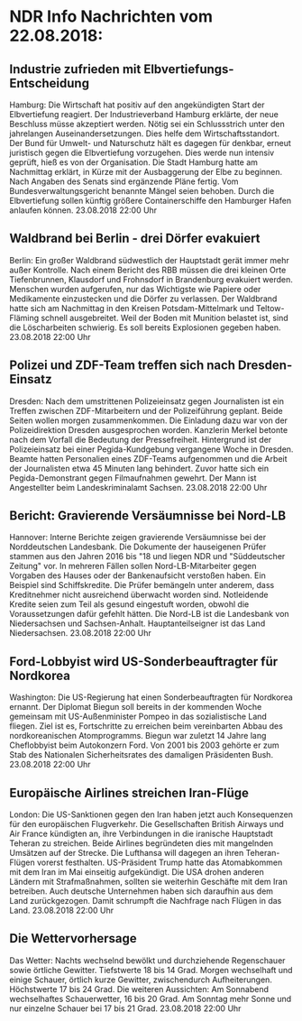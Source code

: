 # NDR Info Nachrichten vom 22.08.2018:


## Industrie zufrieden mit Elbvertiefungs-Entscheidung
Hamburg:	Die Wirtschaft hat positiv auf den angekündigten Start der Elbvertiefung reagiert. Der Industrieverband Hamburg erklärte, der neue Beschluss müsse akzeptiert werden. Nötig sei ein Schlussstrich unter den jahrelangen Auseinandersetzungen. Dies helfe dem Wirtschaftsstandort. Der Bund für Umwelt- und Naturschutz hält es dagegen für denkbar, erneut juristisch gegen die Elbvertiefung vorzugehen. Dies werde nun intensiv geprüft, hieß es von der Organisation. Die Stadt Hamburg hatte am Nachmittag erklärt, in Kürze mit der Ausbaggerung der Elbe zu beginnen. Nach Angaben des Senats sind ergänzende Pläne fertig. Vom Bundesverwaltungsgericht benannte Mängel seien behoben. Durch die Elbvertiefung sollen künftig größere Containerschiffe den Hamburger Hafen anlaufen können. 23.08.2018 22:00 Uhr 

## Waldbrand bei Berlin - drei Dörfer evakuiert
Berlin: Ein großer Waldbrand südwestlich der Hauptstadt gerät immer mehr außer Kontrolle. Nach einem Bericht des RBB müssen die drei kleinen Orte Tiefenbrunnen, Klausdorf und Frohnsdorf in Brandenburg evakuiert werden. Menschen wurden aufgerufen, nur das Wichtigste wie Papiere oder Medikamente einzustecken und die Dörfer zu verlassen. Der Waldbrand hatte sich am Nachmittag in den Kreisen Potsdam-Mittelmark und Teltow-Fläming schnell ausgebreitet. Weil der Boden mit Munition belastet ist, sind die Löscharbeiten schwierig. Es soll bereits Explosionen gegeben haben. 23.08.2018 22:00 Uhr 

## Polizei und ZDF-Team treffen sich nach Dresden-Einsatz
Dresden:	Nach dem umstrittenen Polizeieinsatz gegen Journalisten ist ein Treffen zwischen ZDF-Mitarbeitern und der Polizeiführung geplant. Beide Seiten wollen morgen zusammenkommen. Die Einladung dazu war von der Polizeidirektion Dresden ausgesprochen worden. Kanzlerin Merkel betonte nach dem Vorfall die Bedeutung der Pressefreiheit. Hintergrund ist der Polizeieinsatz bei einer Pegida-Kundgebung vergangene Woche in Dresden. Beamte hatten Personalien eines ZDF-Teams aufgenommen und die Arbeit der Journalisten etwa 45 Minuten lang behindert. Zuvor hatte sich ein Pegida-Demonstrant gegen Filmaufnahmen gewehrt. Der Mann ist Angestellter beim Landeskriminalamt Sachsen. 23.08.2018 22:00 Uhr 

## Bericht: Gravierende Versäumnisse bei Nord-LB
Hannover:	Interne Berichte zeigen gravierende Versäumnisse bei der Norddeutschen Landesbank. Die Dokumente der hauseigenen Prüfer stammen aus den Jahren 2016 bis "18 und liegen NDR und "Süddeutscher Zeitung" vor. In mehreren Fällen sollen Nord-LB-Mitarbeiter gegen Vorgaben des Hauses oder der Bankenaufsicht verstoßen haben. Ein Beispiel sind Schiffskredite. Die Prüfer bemängeln unter anderem, dass Kreditnehmer nicht ausreichend überwacht worden sind. Notleidende Kredite seien zum Teil als gesund eingestuft worden, obwohl die Voraussetzungen dafür gefehlt hätten. Die Nord-LB ist die Landesbank von Niedersachsen und Sachsen-Anhalt. Hauptanteilseigner ist das Land Niedersachsen. 23.08.2018 22:00 Uhr 

## Ford-Lobbyist wird US-Sonderbeauftragter für Nordkorea
Washington: Die US-Regierung hat einen Sonderbeauftragten für Nordkorea ernannt. Der Diplomat Biegun soll bereits in der kommenden Woche gemeinsam mit US-Außenminister Pompeo in das sozialistische Land fliegen. Ziel ist es, Fortschritte zu erreichen beim vereinbarten Abbau des nordkoreanischen Atomprogramms. Biegun war zuletzt 14 Jahre lang Cheflobbyist beim Autokonzern Ford. Von 2001 bis 2003 gehörte er zum Stab des Nationalen Sicherheitsrates des damaligen Präsidenten Bush. 23.08.2018 22:00 Uhr 

## Europäische Airlines streichen Iran-Flüge
London:	Die US-Sanktionen gegen den Iran haben jetzt auch Konsequenzen für den europäischen Flugverkehr. Die Gesellschaften British Airways und Air France kündigten an, ihre Verbindungen in die iranische Hauptstadt Teheran zu streichen. Beide Airlines begründeten dies mit mangelnden Umsätzen auf der Strecke. Die Lufthansa will dagegen an ihren Teheran-Flügen vorerst festhalten. US-Präsident Trump hatte das Atomabkommen mit dem Iran im Mai einseitig aufgekündigt. Die USA drohen anderen Ländern mit Strafmaßnahmen, sollten sie weiterhin Geschäfte mit dem Iran betreiben. Auch deutsche Unternehmen haben sich daraufhin aus dem Land zurückgezogen. Damit schrumpft die Nachfrage nach Flügen in das Land. 23.08.2018 22:00 Uhr 

## Die Wettervorhersage
Das Wetter:
Nachts wechselnd bewölkt und durchziehende Regenschauer sowie örtliche Gewitter. Tiefstwerte 18 bis 14 Grad. Morgen wechselhaft und einige Schauer, örtlich kurze Gewitter, zwischendurch Aufheiterungen. Höchstwerte 17 bis 24 Grad. Die weiteren Aussichten: Am Sonnabend wechselhaftes Schauerwetter, 16 bis 20 Grad. Am Sonntag mehr Sonne und nur einzelne Schauer bei 17 bis 21 Grad. 23.08.2018 22:00 Uhr 
